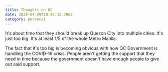 ```yaml
---
title: Thoughts on QC
date: 2020-04-29T10:48:12.788Z
category: personal
---
```

It's about time that they should break up Quezon City into multiple cities.
It's just too big. It's at least 1/5 of the whole Metro Manila. 

The fact that it's too big is becoming obvious with how QC Government is handling the COVID-19 crisis. People aren't getting the support that they need in time because the government doesn't have enough people to give out said support.